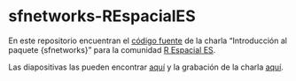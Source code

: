 
<!-- README.md is generated from README.Rmd. Please edit that file -->

# sfnetworks-REspacialES

En este repositorio encuentran el [código fuente](slides.Rmd) de la
charla “Introducción al paquete {sfnetworks}” para la comunidad [R
Espacial ES](https://rspatial_es.gitlab.io/).

Las diapositivas las pueden encontrar
[aquí](https://sfnetworks.github.io/sfnetworks-REspacialES/slides) y la
grabación de la charla
[aquí](https://www.youtube.com/watch?v=jKRmsOjguqo).
